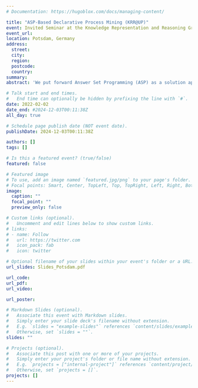 ```yaml
---
# Documentation: https://hugoblox.com/docs/managing-content/

title: "ASP-Based Declarative Process Mining (KRR@UP)"
event: Invited Seminar at the Knowledge Representation and Reasoning Group, University of Potsdam
event_url:
location: Potsdam, Germany
address:
  street:
  city:
  region:
  postcode:
  country:
summary:
abstract: 'We put forward Answer Set Programming (ASP) as a solution approach for three classical problems in Declarative Process Mining: Log Generation, Query Checking, and Conformance Checking. These problems correspond to different ways of analyzing business processes under execution, starting from sequences of recorded events, a.k.a. event logs. We tackle them in their data-aware variant, i.e., by considering events that carry a payload (set of attribute-value pairs), in addition to the performed activity, specifying processes declaratively with an extension of linear-time temporal logic over finite traces (LTLf). The data-aware setting is significantly more challenging than the control-flow one: Query Checking is still open, while the existing approaches for the other two problems do not scale well. The contributions of the work include an ASP encoding schema for the three problems, their solution, and experiments showing the feasibility of the approach.'

# Talk start and end times.
#   End time can optionally be hidden by prefixing the line with `#`.
date: 2022-02-02
date_end: #2024-12-03T00:11:38Z
all_day: true

# Schedule page publish date (NOT event date).
publishDate: 2024-12-03T00:11:38Z

authors: []
tags: []

# Is this a featured event? (true/false)
featured: false

# Featured image
# To use, add an image named `featured.jpg/png` to your page's folder. 
# Focal points: Smart, Center, TopLeft, Top, TopRight, Left, Right, BottomLeft, Bottom, BottomRight.
image:
  caption: ""
  focal_point: ""
  preview_only: false

# Custom links (optional).
#   Uncomment and edit lines below to show custom links.
# links:
# - name: Follow
#   url: https://twitter.com
#   icon_pack: fab
#   icon: twitter

# Optional filename of your slides within your event's folder or a URL.
url_slides: Slides_Potsdam.pdf

url_code:
url_pdf:
url_video:

url_poster: 

# Markdown Slides (optional).
#   Associate this event with Markdown slides.
#   Simply enter your slide deck's filename without extension.
#   E.g. `slides = "example-slides"` references `content/slides/example-slides.md`.
#   Otherwise, set `slides = ""`.
slides: ""

# Projects (optional).
#   Associate this post with one or more of your projects.
#   Simply enter your project's folder or file name without extension.
#   E.g. `projects = ["internal-project"]` references `content/project/deep-learning/index.md`.
#   Otherwise, set `projects = []`.
projects: []
---
```

